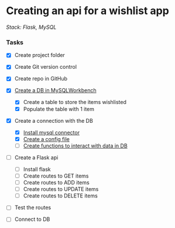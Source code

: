# Creating an api for a wishlist app
*Stack: Flask, MySQL*

### Tasks
- [x] Create project folder
- [x] Create Git version control
- [x] Create repo in GitHub
- [x] [Create a DB in MySQLWorkbench](/docs/create_db_mysql.md)
    - [x] Create a table to store the items wishlisted
    - [x] Populate the table with 1 item
- [x] Create a connection with the DB
    - [x] [Install mysql connector](docs/install_msql_connector.md)
    - [x] [Create a config file](/docs/create_config_db_conn.md)
    - [ ] [Create functions to interact with data in DB](/docs/interacting_with_db.md)
- [ ] Create a Flask api
    - [ ] Install flask
    - [ ] Create routes to GET items
    - [ ] Create routes to ADD items
    - [ ] Create routes to UPDATE items
    - [ ] Create routes to DELETE items
- [ ] Test the routes
- [ ] Connect to DB

